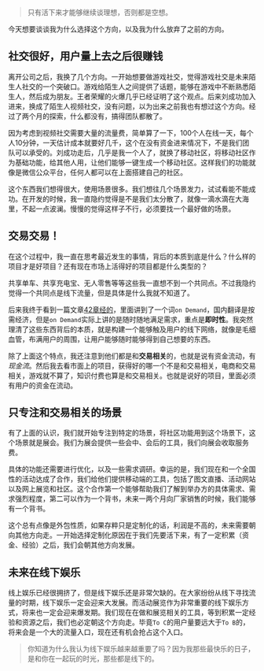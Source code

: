 > 只有活下来才能够继续谈理想，否则都是空想。

今天想要谈谈我为什么选择这个方向，以及我为什么放弃了之前的方向。

## 社交很好，用户量上去之后很赚钱

离开公司之后，我换了几个方向。一开始想要做游戏社交，觉得游戏社交是未来陌生人社交的一个突破口。游戏给陌生人之间提供了话题，能够在游戏中不断熟悉陌生人，然后成为朋友。王者荣耀的火爆几乎已经证明了这个观点。后来刘成功加入进来，换成了陌生人视频社交，没有问题，以为出来之前我也有想过这个方向。经过了两个月的探索，什么都没有，搞得团队都散了。

因为考虑到视频社交需要大量的流量费，简单算了一下，100个人在线一天，每个人10分钟，一天估计成本就要好几千，这个在没有资金进来情况下，不是我们团队可以承受的。刘成功走后，几乎是我一个人了，就换了移动社区，将移动社区作为基础功能，给其他人用，让他们能够一键生成一个移动社区。这样我们的功能就像是微信公众平台，任何人都可以在上面搭建自己的社区。

这个东西我们想得很大，使用场景很多。我们想往几个场景发力，试试看能不能成功。在开发的时候，我一直隐约觉得是不是我们太分散了，就像一滴水滴在大海里，不起一点波澜。慢慢的觉得这样子不行，必须要找一个最好做的场景。

## 交易交易！

在这个过程中，我一直在思考最近发生的事情，背后的本质到底是什么？什么样的项目才是好项目？还有现在市场上活得好的项目都是什么类型的？

共享单车、共享充电宝、无人零售等等这些我一直想不到一个共同点。不过我隐约觉得一个共同点是线下流量，但是具体是什么我就不知道了。

后来我终于看到一篇文章[42章经的](http://mp.weixin.qq.com/s?timestamp=1511087664&src=3&ver=1&signature=KGN9s3RYE1gk09rx9D161vswdOe7i*2Nh1NY-0aYL12h-jdNOljM840DSuXr-weMhh16UnexpVRtTn41VPKVJS-93qFckzZI7p-Z0DsSYSb6vUPSej5YmU-Uo8efsW5bUFanyTZ8gtOOFRdI2FYwNP5LdVAi8YEymxKwvzk1Bgs=)，里面讲到了一个词`on Demand`，国内翻译是按需经济，但是`on Demand`实际上讲的是随时随地满足需求，重点是**即时性**。我突然理清了这些东西背后的本质，就是构建一个能够触及用户的线下网络，就像是毛细血管，布满用户的周围，让用户能够随时能够得到自己想要的东西。

除了上面这个特点，我还注意到他们都是和**交易相关**的，也就是说有资金流动，有*现金流*。然后我去看市面上的项目，获得好的哪一个不是和交易相关，电商和交易相关，游戏就不算了，知识付费也算是和交易相关。也就是说好的项目，里面必须有用户的资金在流动。

## 只专注和交易相关的场景

有了上面的认识，我们就开始专注到特定的场景，将社区功能用到这个场景下，这个场景就是展会。我们为展会提供一些会中、会后的工具，我们向展会收取服务费。

具体的功能还需要进行优化，以及一些需求调研。幸运的是，我们现在和一个全国性的活动达成了合作，我们给他们提供移动端的工具，包括了图文直播、活动网站以及网上展览和社区。这个合作第一个能够帮助我们了解到举办方的具体需求、需求强烈程度，第二可以作为一个背书，未来一两个月向厂家销售的时候，我们能够有一个背书。

这个总有点像是外包性质，如果存粹只是定制化的话，利润是不高的，未来需要朝向其他方向走。一开始选择定制化原因在于我们先要活下来，有了一定积累（资金、经验）之后，我们会朝其他方向发展。

## 未来在线下娱乐

线上娱乐已经很拥挤了，但是线下娱乐还是非常欠缺的。在大家纷纷从线下寻找流量的时期，线下娱乐一定会迎来大发展。而活动展览作为非常重要的线下娱乐方式，将来也一定会迎来爆发期。我们现在在做和展览相关的工具，等到积累一定经验和资源之后，我们也必定朝这个方向走。毕竟`To C`的用户量要远大于`To B`的，将来会是一个大的流量入口，现在还有机会抢占这个入口。

> 你知道为什么我认为线下娱乐越来越重要了吗？因为我那些最快乐的日子，是和你在一起玩的时光，那些都是线下的。